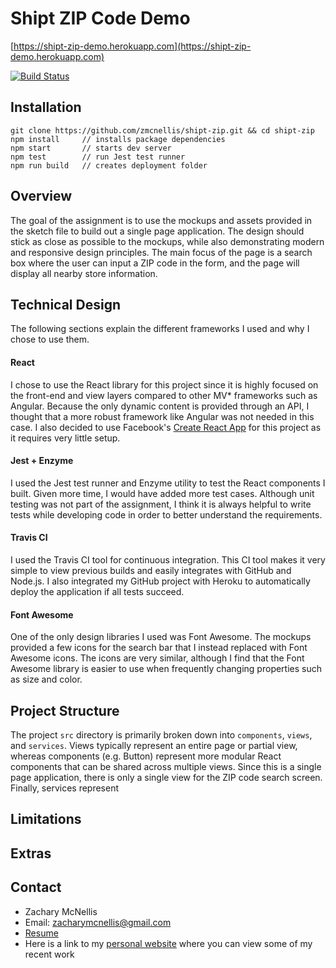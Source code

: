 # Shipt ZIP Code Demo
[https://shipt-zip-demo.herokuapp.com](https://shipt-zip-demo.herokuapp.com)

[![Build Status](https://travis-ci.org/zmcnellis/shipt-zip.svg?branch=master)](https://travis-ci.org/zmcnellis/shipt-zip)

## Installation
```
git clone https://github.com/zmcnellis/shipt-zip.git && cd shipt-zip
npm install     // installs package dependencies
npm start       // starts dev server
npm test        // run Jest test runner
npm run build   // creates deployment folder
```

## Overview
The goal of the assignment is to use the mockups and assets provided in the sketch file to build out a single page application. The design should stick as close as possible to the mockups, while also demonstrating modern and responsive design principles. The main focus of the page is a search box where the user can input a ZIP code in the form, and the page will display all nearby store information.

## Technical Design
The following sections explain the different frameworks I used and why I chose to use them.

#### React
I chose to use the React library for this project since it is highly focused on the front-end and view layers compared to other MV* frameworks such as Angular. Because the only dynamic content is provided through an API, I thought that a more robust framework like Angular was not needed in this case. I also decided to use Facebook's [Create React App](https://github.com/facebook/create-react-app) for this project as it requires very little setup.

#### Jest + Enzyme
I used the Jest test runner and Enzyme utility to test the React components I built. Given more time, I would have added more test cases. Although unit testing was not part of the assignment, I think it is always helpful to write tests while developing code in order to better understand the requirements.

#### Travis CI
I used the Travis CI tool for continuous integration. This CI tool makes it very simple to view previous builds and easily integrates with GitHub and Node.js. I also integrated my GitHub project with Heroku to automatically deploy the application if all tests succeed.

#### Font Awesome
One of the only design libraries I used was Font Awesome. The mockups provided a few icons for the search bar that I instead replaced with Font Awesome icons. The icons are very similar, although I find that the Font Awesome library is easier to use when frequently changing properties such as size and color.

## Project Structure
The project `src` directory is primarily broken down into `components`, `views`, and `services`. Views typically represent an entire page or partial view, whereas components (e.g. Button) represent more modular React components that can be shared across multiple views. Since this is a single page application, there is only a single view for the ZIP code search screen. Finally, services represent

## Limitations

## Extras

## Contact
- Zachary McNellis
- Email: [zacharymcnellis@gmail.com](zacharymcnellis@gmail.com)
- [Resume](https://zmcnellis.github.io/projects/resume/resume.pdf)
- Here is a link to my [personal website](https://zmcnellis.github.io) where you can view some of my recent work
